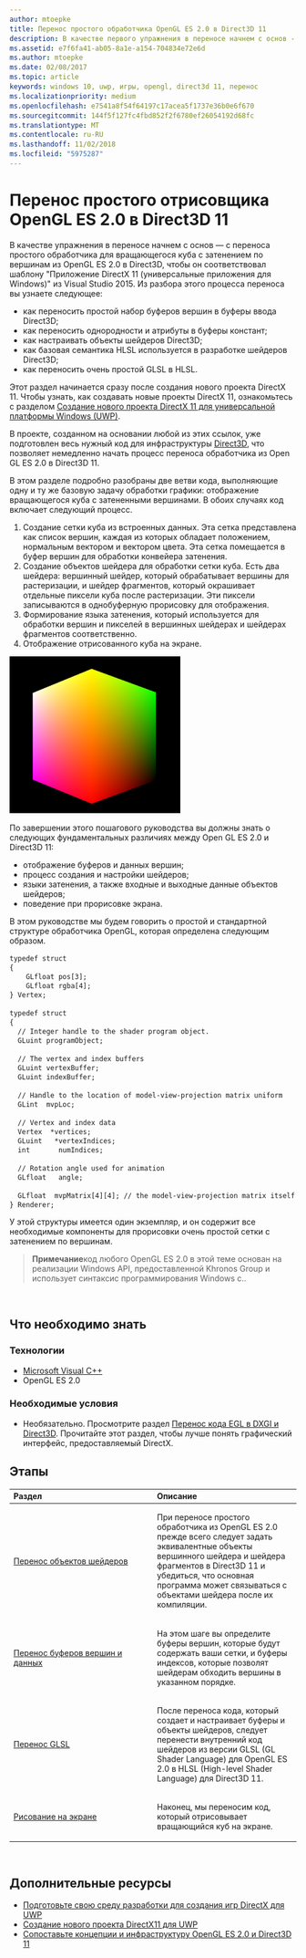 ```yaml
---
author: mtoepke
title: Перенос простого обработчика OpenGL ES 2.0 в Direct3D 11
description: В качестве первого упражнения в переносе начнем с основ - с переноса простого обработчика для вращающегося куба с затенением по вершинам из OpenGL ES 2.0 в Direct3D, чтобы он соответствовал шаблону «Приложение DirectX 11 (универсальные приложения для Windows)» из Visual Studio 2015.
ms.assetid: e7f6fa41-ab05-8a1e-a154-704834e72e6d
ms.author: mtoepke
ms.date: 02/08/2017
ms.topic: article
keywords: windows 10, uwp, игры, opengl, direct3d 11, перенос
ms.localizationpriority: medium
ms.openlocfilehash: e7541a8f54f64197c17acea5f1737e36b0e6f670
ms.sourcegitcommit: 144f5f127fc4fbd852f2f6780ef26054192d68fc
ms.translationtype: MT
ms.contentlocale: ru-RU
ms.lasthandoff: 11/02/2018
ms.locfileid: "5975287"
---
```

# <a name="port-a-simple-opengl-es-20-renderer-to-direct3d-11"></a>Перенос простого отрисовщика OpenGL ES 2.0 в Direct3D 11



В качестве упражнения в переносе начнем с основ — с переноса простого обработчика для вращающегося куба с затенением по вершинам из OpenGL ES 2.0 в Direct3D, чтобы он соответствовал шаблону "Приложение DirectX 11 (универсальные приложения для Windows)" из Visual Studio 2015. Из разбора этого процесса переноса вы узнаете следующее:

-   как переносить простой набор буферов вершин в буферы ввода Direct3D;
-   как переносить однородности и атрибуты в буферы констант;
-   как настраивать объекты шейдеров Direct3D;
-   как базовая семантика HLSL используется в разработке шейдеров Direct3D;
-   как переносить очень простой GLSL в HLSL.

Этот раздел начинается сразу после создания нового проекта DirectX 11. Чтобы узнать, как создавать новые проекты DirectX 11, ознакомьтесь с разделом [Создание нового проекта DirectX 11 для универсальной платформы Windows (UWP)](user-interface.md).

В проекте, созданном на основании любой из этих ссылок, уже подготовлен весь нужный код для инфраструктуры [Direct3D](https://msdn.microsoft.com/library/windows/desktop/ff476345), что позволяет немедленно начать процесс переноса обработчика из Open GL ES 2.0 в Direct3D 11.

В этом разделе подробно разобраны две ветви кода, выполняющие одну и ту же базовую задачу обработки графики: отображение вращающегося куба с затененными вершинами. В обоих случаях код включает следующий процесс.

1.  Создание сетки куба из встроенных данных. Эта сетка представлена как список вершин, каждая из которых обладает положением, нормальным вектором и вектором цвета. Эта сетка помещается в буфер вершин для обработки конвейера затенения.
2.  Создание объектов шейдера для обработки сетки куба. Есть два шейдера: вершинный шейдер, который обрабатывает вершины для растеризации, и шейдер фрагментов, который окрашивает отдельные пиксели куба после растеризации. Эти пиксели записываются в однобуферную прорисовку для отображения.
3.  Формирование языка затенения, который используется для обработки вершин и пикселей в вершинных шейдерах и шейдерах фрагментов соответственно.
4.  Отображение отрисованного куба на экране.

![Простой куб OpenGL](images/simple-opengl-cube.png)

По завершении этого пошагового руководства вы должны знать о следующих фундаментальных различиях между Open GL ES 2.0 и Direct3D 11:

-   отображение буферов и данных вершин;
-   процесс создания и настройки шейдеров;
-   языки затенения, а также входные и выходные данные объектов шейдеров;
-   поведение при прорисовке экрана.

В этом руководстве мы будем говорить о простой и стандартной структуре обработчика OpenGL, которая определена следующим образом.

``` syntax
typedef struct 
{
    GLfloat pos[3];        
    GLfloat rgba[4];
} Vertex;

typedef struct
{
  // Integer handle to the shader program object.
  GLuint programObject;

  // The vertex and index buffers
  GLuint vertexBuffer;
  GLuint indexBuffer;

  // Handle to the location of model-view-projection matrix uniform
  GLint  mvpLoc; 
   
  // Vertex and index data
  Vertex  *vertices;
  GLuint   *vertexIndices;
  int       numIndices;

  // Rotation angle used for animation
  GLfloat   angle;

  GLfloat  mvpMatrix[4][4]; // the model-view-projection matrix itself
} Renderer;
```

У этой структуры имеется один экземпляр, и он содержит все необходимые компоненты для прорисовки очень простой сетки с затенением по вершинам.

> **Примечание**код любого OpenGL ES 2.0 в этой теме основан на реализации Windows API, предоставленной Khronos Group и использует синтаксис программирования Windows c..

 

## <a name="what-you-need-to-know"></a>Что необходимо знать


### <a name="technologies"></a>Технологии

-   [Microsoft Visual C++](http://msdn.microsoft.com/library/vstudio/60k1461a.aspx)
-   OpenGL ES 2.0

### <a name="prerequisites"></a>Необходимые условия

-   Необязательно. Просмотрите раздел [Перенос кода EGL в DXGI и Direct3D](moving-from-egl-to-dxgi.md). Прочитайте этот раздел, чтобы лучше понять графический интерфейс, предоставляемый DirectX.

## <a name="span-idkeylinksstepsheadingspansteps"></a><span id="keylinks_steps_heading"></span>Этапы


<table>
<colgroup>
<col width="50%" />
<col width="50%" />
</colgroup>
<thead>
<tr class="header">
<th align="left">Раздел</th>
<th align="left">Описание</th>
</tr>
</thead>
<tbody>
<tr class="odd">
<td align="left"><p><a href="port-the-shader-config.md">Перенос объектов шейдеров</a></p></td>
<td align="left"><p>При переносе простого обработчика из OpenGL ES 2.0 прежде всего следует задать эквивалентные объекты вершинного шейдера и шейдера фрагментов в Direct3D 11 и убедиться, что основная программа может связываться с объектами шейдера после их компиляции.</p></td>
</tr>
<tr class="even">
<td align="left"><p><a href="port-the-vertex-buffers-and-data-config.md">Перенос буферов вершин и данных</a></p></td>
<td align="left"><p>На этом шаге вы определите буферы вершин, которые будут содержать ваши сетки, и буферы индексов, которые позволят шейдерам обходить вершины в указанном порядке.</p></td>
</tr>
<tr class="odd">
<td align="left"><p><a href="port-the-glsl.md">Перенос GLSL</a></p></td>
<td align="left"><p>После переноса кода, который создает и настраивает буферы и объекты шейдеров, следует перенести внутренний код шейдеров из версии GLSL (GL Shader Language) для OpenGL ES 2.0 в HLSL (High-level Shader Language) для Direct3D 11.</p></td>
</tr>
<tr class="even">
<td align="left"><p><a href="draw-to-the-screen.md">Рисование на экране</a></p></td>
<td align="left"><p>Наконец, мы переносим код, который отрисовывает вращающийся куб на экране.</p></td>
</tr>
</tbody>
</table>

 

## <a name="span-idadditionalresourcesspanadditional-resources"></a><span id="additional_resources"></span>Дополнительные ресурсы


-   [Подготовьте свою среду разработки для создания игр DirectX для UWP](prepare-your-dev-environment-for-windows-store-directx-game-development.md)
-   [Создание нового проекта DirectX11 для UWP](user-interface.md)
-   [Сопоставьте концепции и инфраструктуру OpenGL ES 2.0 и Direct3D 11](map-concepts-and-infrastructure.md)

 

 




